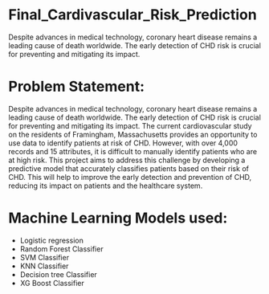 # Final_Cardivascular_Risk_Prediction
Despite advances in medical technology, coronary heart disease remains a leading cause of death worldwide. The early detection of CHD risk is crucial for preventing and mitigating its impact. 

# Problem Statement:
Despite advances in medical technology, coronary heart disease remains a leading cause of death worldwide. The early detection of CHD risk is crucial for preventing and mitigating its impact. The current cardiovascular study on the residents of Framingham, Massachusetts provides an opportunity to use data to identify patients at risk of CHD. However, with over 4,000 records and 15 attributes, it is difficult to manually identify patients who are at high risk. This project aims to address this challenge by developing a predictive model that accurately classifies patients based on their risk of CHD. This will help to improve the early detection and prevention of CHD, reducing its impact on patients and the healthcare system.

# Machine Learning Models used:
* Logistic regression
* Random Forest Classifier
* SVM Classifier
* KNN Classifier
* Decision tree Classifier
* XG Boost Classifier
